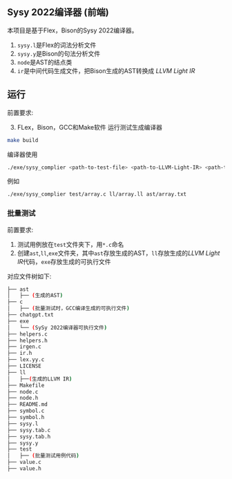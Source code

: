 ## Sysy 2022编译器 (前端)
本项目是基于Flex，Bison的Sysy 2022编译器。

1. `sysy.l`是Flex的词法分析文件
2. `sysy.y`是Bison的句法分析文件
3. `node`是AST的结点类
4. `ir`是中间代码生成文件，把Bison生成的AST转换成 *LLVM Light IR*

## 运行
前置要求:

3. FLex，Bison，GCC和Make软件
运行测试生成编译器
```bash
make build
```

编译器使用
```bash
./exe/sysy_complier <path-to-test-file> <path-to-LLVM-Light-IR> <path-to-AST>
```

例如
```bash
./exe/sysy_complier test/array.c ll/array.ll ast/array.txt
```

### 批量测试
前置要求:
1. 测试用例放在`test`文件夹下，用`*.c`命名
2. 创建`ast`,`ll`,`exe`文件夹，其中`ast`存放生成的AST，`ll`存放生成的*LLVM Light IR*代码，`exe`存放生成的可执行文件

对应文件树如下:
```bash
├── ast
│   ├── (生成的AST)
├── c
│   ├── (批量测试时，GCC编译生成的可执行文件)
├── chatgpt.txt
├── exe
│   └── (SySy 2022编译器可执行文件)
├── helpers.c
├── helpers.h
├── irgen.c
├── ir.h
├── lex.yy.c
├── LICENSE
├── ll
│   ├──(生成的LLVM IR)
├── Makefile
├── node.c
├── node.h
├── README.md
├── symbol.c
├── symbol.h
├── sysy.l
├── sysy.tab.c
├── sysy.tab.h
├── sysy.y
├── test
│   ├── (批量测试用例代码)
├── value.c
├── value.h
```

